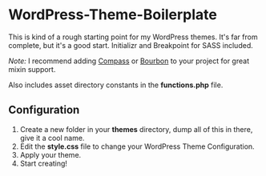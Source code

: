 WordPress-Theme-Boilerplate
===========================

This is kind of a rough starting point for my WordPress themes. It's far from complete, but it's a good start. Initializr and Breakpoint for SASS included.

*Note:* I recommend adding [Compass](http://compass-style.org/) or [Bourbon](http://bourbon.io/) to your project for great mixin support.

Also includes asset directory constants in the **functions.php** file.

## Configuration

1. Create a new folder in your **themes** directory, dump all of this in there, give it a cool name.
2. Edit the **style.css** file to change your WordPress Theme Configuration.
3. Apply your theme.
4. Start creating!

